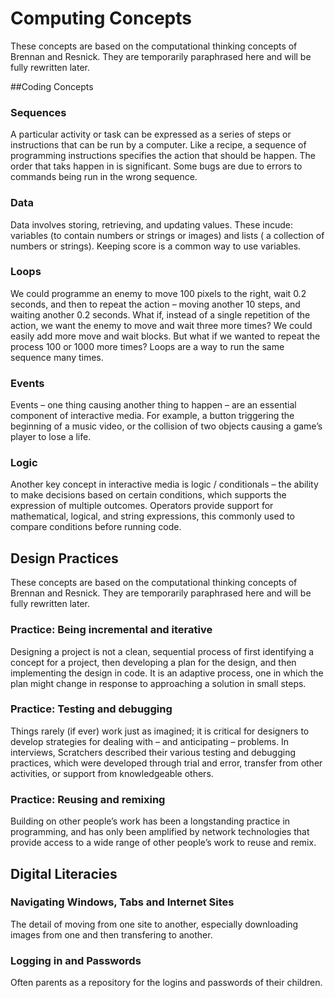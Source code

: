 
# Computing Concepts

These concepts are based on the computational thinking concepts of Brennan and Resnick. They are temporarily paraphrased here and will
be fully rewritten later.

##Coding Concepts

### Sequences
A particular activity or task can be expressed as a series of steps or instructions that can be run by a computer. Like a recipe, a sequence of programming instructions specifies the action that should be happen. The order that taks happen in is significant. Some bugs are due to errors to commands being run in the wrong sequence.

### Data
Data involves storing, retrieving, and updating values. These incude: variables (to contain numbers or strings or images) and lists ( a collection of numbers or strings). Keeping score is a common way to use variables.

### Loops
We could programme an enemy to move 100 pixels to the right, wait 0.2 seconds, and then to repeat the action – moving another 10 steps, and waiting another 0.2 seconds. What if, instead of a single repetition of the action, we want the enemy to move and wait three more times? We could easily add more move and wait blocks. But what if we wanted to repeat the process 100 or 1000 more times? Loops are a way to run the same sequence many times.

### Events
Events – one thing causing another thing to happen – are an essential component of interactive
media. For example, a button triggering the beginning of a music video, or the collision of
two objects causing a game’s player to lose a life.

### Logic
Another key concept in interactive media is logic / conditionals – the ability to make decisions based on
certain conditions, which supports the expression of multiple outcomes. Operators provide support for mathematical, logical, and
string expressions, this commonly used to compare conditions before running code.


## Design Practices

These concepts are based on the computational thinking concepts of Brennan and Resnick. They are temporarily paraphrased here and will
be fully rewritten later.

### Practice: Being incremental and iterative
Designing a project is not a clean, sequential process of first identifying a concept for a project,
then developing a plan for the design, and then implementing the design in code. It is an adaptive
process, one in which the plan might change in response to approaching a solution in small steps.

### Practice: Testing and debugging
Things rarely (if ever) work just as imagined; it is critical for designers to develop strategies for
dealing with – and anticipating – problems. In interviews, Scratchers described their various
testing and debugging practices, which were developed through trial and error, transfer from
other activities, or support from knowledgeable others.

### Practice: Reusing and remixing
Building on other people’s work has been a longstanding practice in programming, and has only
been amplified by network technologies that provide access to a wide range of other people’s
work to reuse and remix.

## Digital Literacies

### Navigating Windows, Tabs and Internet Sites
The detail of moving from one site to another, especially downloading images from one and then transfering to another.

### Logging in and Passwords
Often parents as a repository for the logins and passwords of their children.
